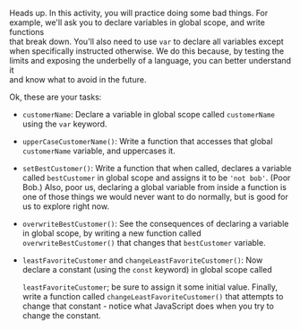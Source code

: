 

Heads up. In this activity, you will practice doing some bad things. For  
example, we'll ask you to declare variables in global scope, and write functions  
that break down. You'll also need to use `var` to declare all variables except  
when specifically instructed otherwise. We do this because, by testing the  
limits and exposing the underbelly of a language, you can better understand it  
and know what to avoid in the future.  
  
Ok, these are your tasks:  
  
- `customerName`: Declare a variable in global scope called `customerName` using
  the `var` keyword.  
  
- `upperCaseCustomerName()`: Write a function that accesses that global
  `customerName` variable, and uppercases it.  
  
- `setBestCustomer()`: Write a function that when called, declares a variable
   called `bestCustomer` in global scope and assigns it to be `'not bob'`. (Poor
   Bob.) Also, poor us, declaring a global variable from inside a function is
   one of those things we would never want to do normally, but is good for us to
   explore right now.  
  
- `overwriteBestCustomer()`: See the consequences of declaring a variable in
   global scope, by writing a new function called `overwriteBestCustomer()` that
   changes that `bestCustomer` variable.  
  
- `leastFavoriteCustomer` and `changeLeastFavoriteCustomer()`: Now declare a
  constant (using the `const` keyword) in global scope called  
  
  `leastFavoriteCustomer`; be sure to assign it some initial value. Finally,
  write a function called `changeLeastFavoriteCustomer()` that attempts to
  change that constant - notice what JavaScript does when you try to change the
  constant.
  
